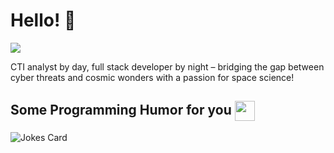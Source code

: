 <h1> Hello! 👋 </h1>

![](https://visitor-badge.laobi.icu/badge?page_id=mhdaslmnzr.visitor-badge)

CTI analyst by day, full stack developer by night – bridging the gap between cyber threats and cosmic wonders with a passion for space science!
  
<h2> Some Programming Humor for you <img align ='center' src='https://media2.giphy.com/media/UQDSBzfyiBKvgFcSTw/giphy.gif?cid=ecf05e47p3cd513axbek3f56ti3jzizq8hincw20jauyyfyw&rid=giphy.gif' width = '32px'></h2>

![Jokes Card](https://readme-jokes.vercel.app/api?theme=default)
